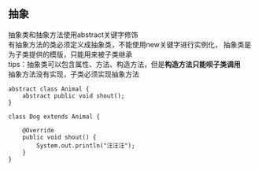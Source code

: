 ## 抽象

抽象类和抽象方法使用abstract关键字修饰  
有抽象方法的类必须定义成抽象类，不能使用new关键字进行实例化， 
抽象类是为子类提供的模版，只能用来被子类继承     
tips：抽象类可以包含属性、方法、构造方法，但是**构造方法只能呗子类调用**  
抽象方法没有实现，子类必须实现抽象方法

    abstract class Animal {
        abstract public void shout();
    }

    class Dog extends Animal {

        @Override
        public void shout() {
            System.out.println("汪汪汪");
        }
    }
